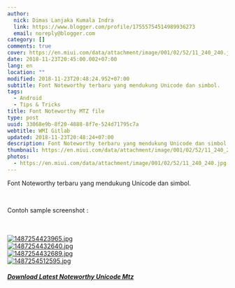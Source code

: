 ```yaml
---
author:
  nick: Dimas Lanjaka Kumala Indra
  link: https://www.blogger.com/profile/17555754514989936273
  email: noreply@blogger.com
category: []
comments: true
cover: https://en.miui.com/data/attachment/image/001/02/52/11_240_240.jpg
date: 2018-11-23T20:45:00.002+07:00
lang: en
location: ""
modified: 2018-11-23T20:48:24.952+07:00
subtitle: Font Noteworthy terbaru yang mendukung Unicode dan simbol.
tags:
  - Android
  - Tips & Tricks
title: Font Noteworthy MTZ file
type: post
uuid: 33068e9b-8f20-4888-8f7e-524d71795c7a
webtitle: WMI Gitlab
updated: 2018-11-23T20:48:24+07:00
description: Font Noteworthy terbaru yang mendukung Unicode dan simbol.
thumbnail: https://en.miui.com/data/attachment/image/001/02/52/11_240_240.jpg
photos:
  - https://en.miui.com/data/attachment/image/001/02/52/11_240_240.jpg
---
```


<p>    Font Noteworthy terbaru yang mendukung Unicode dan simbol. </p><br><p>    Contoh sample screenshot : </p><br><br><a href="https://en.miui.com/forum.php?mod=viewthread&amp;tid=508662&amp;aid=1025211&amp;from=album&amp;page=1&amp;mobile=2" rel="noopener noreferer nofollow">    <img id="aimg_1025211" src="https://en.miui.com/data/attachment/image/001/02/52/11_240_240.jpg" alt="1487254423965.jpg" title="1487254423965.jpg"></a><br><a href="https://en.miui.com/forum.php?mod=viewthread&amp;tid=508662&amp;aid=1025212&amp;from=album&amp;page=1&amp;mobile=2" rel="noopener noreferer nofollow">    <img id="aimg_1025212" src="https://en.miui.com/data/attachment/image/001/02/52/12_240_240.jpg" alt="1487254432640.jpg" title="1487254432640.jpg"></a><br><a href="https://en.miui.com/forum.php?mod=viewthread&amp;tid=508662&amp;aid=1025213&amp;from=album&amp;page=1&amp;mobile=2" rel="noopener noreferer nofollow">    <img id="aimg_1025213" src="https://en.miui.com/data/attachment/image/001/02/52/13_240_240.jpg" alt="1487254432689.jpg" title="1487254432689.jpg"></a><br><a href="https://en.miui.com/forum.php?mod=viewthread&amp;tid=508662&amp;aid=1025214&amp;from=album&amp;page=1&amp;mobile=2" rel="noopener noreferer nofollow">    <img id="aimg_1025214" src="https://en.miui.com/data/attachment/image/001/02/52/14_240_240.jpg" alt="1487254512595.jpg" title="1487254512595.jpg"></a><h5><a href="https://www.mediafire.com/file/246piz7gk7fnd5i/" class="" rel="noopener noreferer nofollow">Download Latest Noteworthy Unicode Mtz</a></h5>